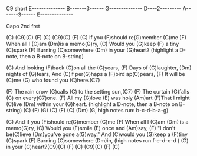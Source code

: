 C9 short
E--------------
B-------3------
G--------------
D----2---------
A-------3------
E--------------


Capo 2nd fret

(C) (C9)(C) (F) (C) (C9)(C) (F)
(C) If you (F)should re(G)member (C)me
(F) When all I (C)am (Dm)is a memo(G)ry, 
(C) Would you (G)keep (F) a tiny (C)spark
(F) Burning (C)somewhere (Dm) in your (G)heart?
(highlight a D-note, then a B-note on B-string)

(C) And looking (F)back (G)on all the (C)years,
(F) Days of (C)laughter, (Dm) nights of (G)tears,
And (C)if per(G)haps a (F)bird ap(C)pears,
(F) It will be (C)me (G) who found you (C)here.(C7)

(F) The rain crow (G)calls (C) to the setting sun,(C7)
(F) The curtain (G)falls (C) on every(C7)one.
(F) All my (G)love (E) was holy (Am)art
(F)That I might (C)live (Dm) within your (G)heart.
(highlight a D-note, then a B-note on B-string)
(C) (F) (G) (C) (F) (C) (Dm) (G, high notes run:
b-c-d-b-a-g)

(C) And if you (F)should re(G)member (C)me
(F) When all I (C)am (Dm) is a memo(G)ry,
(C) Would you (F)smile (E) once and (Am)say,
(F) "I don't be(C)lieve (Dm)you've gone a(G)way."
And (C)would you (G)keep a (F)tiny (C)spark
(F) Burning (C)somewhere (Dm)in, (high notes run f-e-d-c-d )
(G) in your (C)heart?(C9)(C) (F) (C) (C9)(C) (F) (C)
